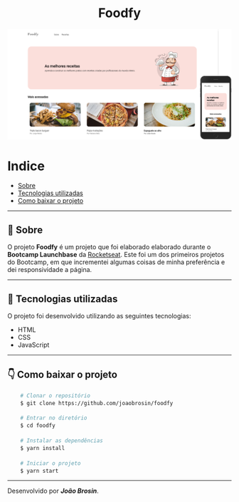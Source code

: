<div align="center">    
    <h1> Foodfy </h1>
</div>

<div align="center">
    <img  width="600px" src="assets/layout.png">
</div>

# Indice
- [Sobre](#-sobre)
- [Tecnologias utilizadas](#-tecnologias-utilizadas)
- [Como baixar o projeto](#-como-baixar-o-projeto)

---

## 📝 Sobre
O projeto **Foodfy** é um projeto que foi elaborado elaborado durante o **Bootcamp Launchbase** da [Rocketseat](https://rocketseat.com.br). Este foi um dos primeiros projetos do Bootcamp, em que incrementei algumas coisas de minha preferência e dei responsividade a página.

---

## 🚀 Tecnologias utilizadas
O projeto foi desenvolvido utilizando as seguintes tecnologias:

- HTML
- CSS
- JavaScript

---

## 👇 Como baixar o projeto
```bash
    # Clonar o repositório
    $ git clone https://github.com/joaobrosin/foodfy

    # Entrar no diretório
    $ cd foodfy

    # Instalar as dependências
    $ yarn install

    # Iniciar o projeto
    $ yarn start
```
---

Desenvolvido por ***João Brosin***.